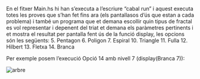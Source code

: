 En el fitxer Main.hs hi han s’executa a l’escriure “cabal run” i aquest executa totes les proves que s’han fet fins ara (els pantallasos d’ús que estan a cada problema) i també un programa que et demana escollir quin tipus de fractal es vol representar i depenent del triat et demana els paràmetres pertinents i et mostra el resultat per pantalla fent ús de la funció display, les opcions són les següents:
5. Pentagon
6. Poligon
7. Espiral
10. Triangle
11. Fulla
12. Hilbert
13. Fletxa
14. Branca

Per exemple posem l’execució Opció 14 amb nivell 7 (display(Branca 7)):

![arbre](https://github.com/JordiCarmonaCodinach/PracticaHaskellJohnTheArtist/assets/102427482/494e814a-9e47-49e2-93ad-6c5f6e523646)
